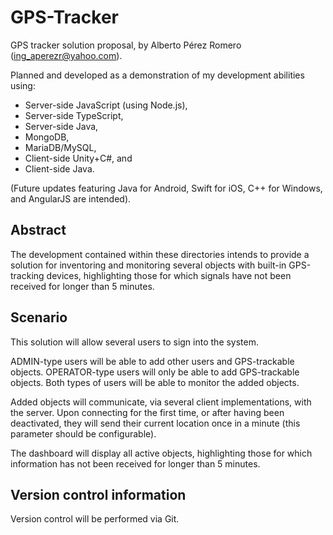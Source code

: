 # GPS-Tracker

GPS tracker solution proposal, by Alberto Pérez Romero (ing_aperezr@yahoo.com).


Planned and developed as a demonstration of my development abilities using:

  - Server-side JavaScript (using Node.js),
  - Server-side TypeScript,
  - Server-side Java,
  - MongoDB,
  - MariaDB/MySQL,
  - Client-side Unity+C#, and
  - Client-side Java.

  
(Future updates featuring Java for Android, Swift for iOS, C++ for Windows, and
AngularJS are intended).



## Abstract
 
The development contained within these directories intends to provide a 
solution for inventoring and monitoring several objects with built-in 
GPS-tracking devices, highlighting those for which signals have not been
received for longer than 5 minutes.



## Scenario

This solution will allow several users to sign into the system.

ADMIN-type users will be able to add other users and GPS-trackable objects.
OPERATOR-type users will only be able to add GPS-trackable objects.
Both types of users will be able to monitor the added objects.

Added objects will communicate, via several client implementations, with the
server. Upon connecting for the first time, or after having been deactivated,
they will send their current location once in a minute (this parameter should
be configurable). 
 
The dashboard will display all active objects, highlighting those for which
information has not been received for longer than 5 minutes.



## Version control information

Version control will be performed via Git.